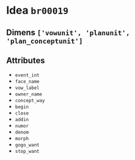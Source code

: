# Idea `br00019`

## Dimens `['vowunit', 'planunit', 'plan_conceptunit']`

## Attributes
- `event_int`
- `face_name`
- `vow_label`
- `owner_name`
- `concept_way`
- `begin`
- `close`
- `addin`
- `numor`
- `denom`
- `morph`
- `gogo_want`
- `stop_want`
